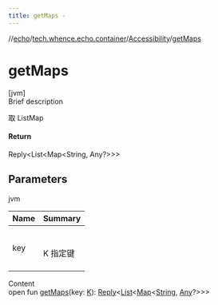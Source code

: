 ```yaml
---
title: getMaps -
---
```

//[echo](../../index.md)/[tech.whence.echo.container](../index.md)/[Accessibility](index.md)/[getMaps](get-maps.md)



# getMaps  
[jvm]  
Brief description  


取 ListMap



#### Return  


Reply<List<Map<String, Any?>>>



## Parameters  
  
jvm  
  
|  Name|  Summary| 
|---|---|
| key| <br><br>K 指定键<br><br>
  
  
Content  
open fun [getMaps](get-maps.md)(key: [K](index.md)): [Reply](../-reply/index.md)<[List](https://kotlinlang.org/api/latest/jvm/stdlib/kotlin.collections/-list/index.html)<[Map](https://kotlinlang.org/api/latest/jvm/stdlib/kotlin.collections/-map/index.html)<[String](https://kotlinlang.org/api/latest/jvm/stdlib/kotlin/-string/index.html), [Any](https://kotlinlang.org/api/latest/jvm/stdlib/kotlin/-any/index.html)?>>>  




